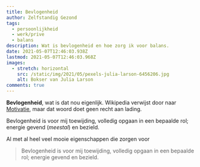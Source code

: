 ```yaml
---
title: Bevlogenheid
author: Zelfstandig Gezond
tags:
  - persoonlijkheid
  - werk/prive
  - balans
description: Wat is bevlogenheid en hoe zorg ik voor balans.
date: 2021-05-07T12:46:03.938Z
lastmod: 2021-05-07T12:46:03.968Z
images:
  - stretch: horizontal
    src: /static/img/2021/05/pexels-julia-larson-6456206.jpg
    alt: Bokser van Julia Larson
comments: true
---
```

**Bevlogenheid**, wat is dat nou eigenlijk. Wikipedia verwijst door naar [Motivatie](https://nl.wikipedia.org/wiki/Motivatie), maar dat woord doet geen recht aan lading.

Bevlogenheid is voor mij toewijding, volledig opgaan in een bepaalde rol; energie gevend (*meestal*) en bezield.

<!-- more -->

Al met al heel veel mooie eigenschappen die zorgen voor 

> Bevlogenheid is voor mij toewijding, volledig opgaan in een bepaalde rol; energie gevend en bezield.